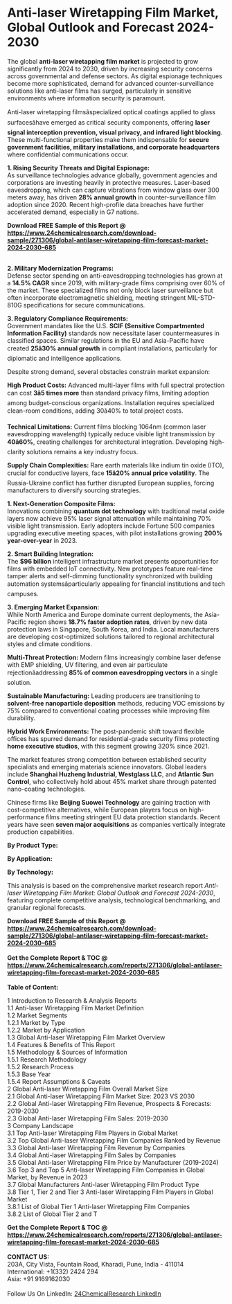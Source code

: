<h1>Anti-laser Wiretapping Film Market, Global Outlook and Forecast 2024-2030</h1><p>The global <strong>anti-laser wiretapping film market</strong> is projected to grow significantly from 2024 to 2030, driven by increasing security concerns across governmental and defense sectors. As digital espionage techniques become more sophisticated, demand for advanced counter-surveillance solutions like anti-laser films has surged, particularly in sensitive environments where information security is paramount.</p><p>Anti-laser wiretapping filmsâspecialized optical coatings applied to glass surfacesâhave emerged as critical security components, offering <strong>laser signal interception prevention, visual privacy, and infrared light blocking</strong>. These multi-functional properties make them indispensable for <strong>secure government facilities, military installations, and corporate headquarters</strong> where confidential communications occur.</p><p><strong>1. Rising Security Threats and Digital Espionage:</strong><br>
As surveillance technologies advance globally, government agencies and corporations are investing heavily in protective measures. Laser-based eavesdropping, which can capture vibrations from window glass over 300 meters away, has driven <strong>28% annual growth</strong> in counter-surveillance film adoption since 2020. Recent high-profile data breaches have further accelerated demand, especially in G7 nations.</p><div><b>Download FREE Sample of this Report @ 
            <a href="https://www.24chemicalresearch.com/download-sample/271306/global-antilaser-wiretapping-film-forecast-market-2024-2030-685">
            https://www.24chemicalresearch.com/download-sample/271306/global-antilaser-wiretapping-film-forecast-market-2024-2030-685</a></b></div><br><p><strong>2. Military Modernization Programs:</strong><br>
Defense sector spending on anti-eavesdropping technologies has grown at a <strong>14.5% CAGR</strong> since 2019, with military-grade films comprising over 60% of the market. These specialized films not only block laser surveillance but often incorporate electromagnetic shielding, meeting stringent MIL-STD-810G specifications for secure communications.</p><p><strong>3. Regulatory Compliance Requirements:</strong><br>
Government mandates like the U.S. <strong>SCIF (Sensitive Compartmented Information Facility)</strong> standards now necessitate laser countermeasures in classified spaces. Similar regulations in the EU and Asia-Pacific have created <strong>25â30% annual growth</strong> in compliant installations, particularly for diplomatic and intelligence applications.</p><p>Despite strong demand, several obstacles constrain market expansion:</p><p><strong>High Product Costs:</strong> Advanced multi-layer films with full spectral protection can cost <strong>3â5 times more</strong> than standard privacy films, limiting adoption among budget-conscious organizations. Installation requires specialized clean-room conditions, adding 30â40% to total project costs.</p><p><strong>Technical Limitations:</strong> Current films blocking 1064nm (common laser eavesdropping wavelength) typically reduce visible light transmission by <strong>40â60%</strong>, creating challenges for architectural integration. Developing high-clarity solutions remains a key industry focus.</p><p><strong>Supply Chain Complexities:</strong> Rare earth materials like indium tin oxide (ITO), crucial for conductive layers, face <strong>15â20% annual price volatility</strong>. The Russia-Ukraine conflict has further disrupted European supplies, forcing manufacturers to diversify sourcing strategies.</p><p><strong>1. Next-Generation Composite Films:</strong><br>
Innovations combining <strong>quantum dot technology</strong> with traditional metal oxide layers now achieve 95% laser signal attenuation while maintaining 70% visible light transmission. Early adopters include Fortune 500 companies upgrading executive meeting spaces, with pilot installations growing <strong>200% year-over-year</strong> in 2023.</p><p><strong>2. Smart Building Integration:</strong><br>
The <strong>$96 billion</strong> intelligent infrastructure market presents opportunities for films with embedded IoT connectivity. New prototypes feature real-time tamper alerts and self-dimming functionality synchronized with building automation systemsâparticularly appealing for financial institutions and tech campuses.</p><p><strong>3. Emerging Market Expansion:</strong><br>
While North America and Europe dominate current deployments, the Asia-Pacific region shows <strong>18.7% faster adoption rates</strong>, driven by new data protection laws in Singapore, South Korea, and India. Local manufacturers are developing cost-optimized solutions tailored to regional architectural styles and climate conditions.</p><p><strong>Multi-Threat Protection:</strong> Modern films increasingly combine laser defense with EMP shielding, UV filtering, and even air particulate rejectionâaddressing <strong>85% of common eavesdropping vectors</strong> in a single solution.</p><p><strong>Sustainable Manufacturing:</strong> Leading producers are transitioning to <strong>solvent-free nanoparticle deposition</strong> methods, reducing VOC emissions by 75% compared to conventional coating processes while improving film durability.</p><p><strong>Hybrid Work Environments:</strong> The post-pandemic shift toward flexible offices has spurred demand for residential-grade security films protecting <strong>home executive studios</strong>, with this segment growing 320% since 2021.</p><p>The market features strong competition between established security specialists and emerging materials science innovators. Global leaders include <strong>Shanghai Huzheng Industrial, Westglass LLC</strong>, and <strong>Atlantic Sun Control</strong>, who collectively hold about 45% market share through patented nano-coating technologies.</p><p>Chinese firms like <strong>Beijing Suowei Technology</strong> are gaining traction with cost-competitive alternatives, while European players focus on high-performance films meeting stringent EU data protection standards. Recent years have seen <strong>seven major acquisitions</strong> as companies vertically integrate production capabilities.</p><p><strong>By Product Type:</strong></p><p><strong>By Application:</strong></p><p><strong>By Technology:</strong></p><p>This analysis is based on the comprehensive market research report <em>Anti-laser Wiretapping Film Market: Global Outlook and Forecast 2024-2030</em>, featuring complete competitive analysis, technological benchmarking, and granular regional forecasts.</p><div><b>Download FREE Sample of this Report @ 
            <a href="https://www.24chemicalresearch.com/download-sample/271306/global-antilaser-wiretapping-film-forecast-market-2024-2030-685">
            https://www.24chemicalresearch.com/download-sample/271306/global-antilaser-wiretapping-film-forecast-market-2024-2030-685</a></b></div><br><div><b>Get the Complete Report & TOC @ 
            <a href="https://www.24chemicalresearch.com/reports/271306/global-antilaser-wiretapping-film-forecast-market-2024-2030-685">
            https://www.24chemicalresearch.com/reports/271306/global-antilaser-wiretapping-film-forecast-market-2024-2030-685</a></b></div><br>
            <b>Table of Content:</b><p>1 Introduction to Research & Analysis Reports<br />
    1.1 Anti-laser Wiretapping Film Market Definition<br />
    1.2 Market Segments<br />
        1.2.1 Market by Type<br />
        1.2.2 Market by Application<br />
    1.3 Global Anti-laser Wiretapping Film Market Overview<br />
    1.4 Features & Benefits of This Report<br />
    1.5 Methodology & Sources of Information<br />
        1.5.1 Research Methodology<br />
        1.5.2 Research Process<br />
        1.5.3 Base Year<br />
        1.5.4 Report Assumptions & Caveats<br />
2 Global Anti-laser Wiretapping Film Overall Market Size<br />
    2.1 Global Anti-laser Wiretapping Film Market Size: 2023 VS 2030<br />
    2.2 Global Anti-laser Wiretapping Film Revenue, Prospects & Forecasts: 2019-2030<br />
    2.3 Global Anti-laser Wiretapping Film Sales: 2019-2030<br />
3 Company Landscape<br />
    3.1 Top Anti-laser Wiretapping Film Players in Global Market<br />
    3.2 Top Global Anti-laser Wiretapping Film Companies Ranked by Revenue<br />
    3.3 Global Anti-laser Wiretapping Film Revenue by Companies<br />
    3.4 Global Anti-laser Wiretapping Film Sales by Companies<br />
    3.5 Global Anti-laser Wiretapping Film Price by Manufacturer (2019-2024)<br />
    3.6 Top 3 and Top 5 Anti-laser Wiretapping Film Companies in Global Market, by Revenue in 2023<br />
    3.7 Global Manufacturers Anti-laser Wiretapping Film Product Type<br />
    3.8 Tier 1, Tier 2 and Tier 3 Anti-laser Wiretapping Film Players in Global Market<br />
        3.8.1 List of Global Tier 1 Anti-laser Wiretapping Film Companies<br />
        3.8.2 List of Global Tier 2 and T</p><div><b>Get the Complete Report & TOC @ 
            <a href="https://www.24chemicalresearch.com/reports/271306/global-antilaser-wiretapping-film-forecast-market-2024-2030-685">
            https://www.24chemicalresearch.com/reports/271306/global-antilaser-wiretapping-film-forecast-market-2024-2030-685</a></b></div><br><b>CONTACT US:</b><br>
            203A, City Vista, Fountain Road, Kharadi, Pune, India - 411014<br>
            International: +1(332) 2424 294<br>
            Asia: +91 9169162030 <br><br>
            Follow Us On LinkedIn: <a href="https://www.linkedin.com/company/24chemicalresearch/">24ChemicalResearch LinkedIn</a>